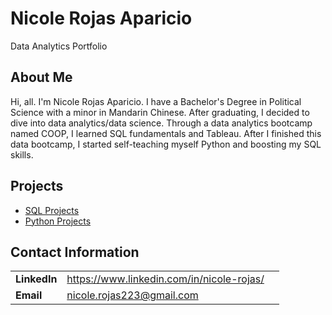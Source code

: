 # Nicole Rojas Aparicio
Data Analytics Portfolio

## About Me
Hi, all. I'm Nicole Rojas Aparicio. I have a Bachelor's Degree in Political Science with a minor in Mandarin Chinese. After graduating, I decided to dive into data analytics/data science. Through a data analytics bootcamp named COOP, I learned SQL fundamentals and Tableau. After I finished this data bootcamp, I started self-teaching myself Python and boosting my SQL skills. 

## Projects 
- [SQL Projects](https://github.com/nrojasaparicio/Data_Portfolio/tree/main/SQL%20Projects)
- [Python Projects](https://github.com/nrojasaparicio/Data_Portfolio/tree/main/Python%20Projects) 

## Contact Information 
| | | |
|-|-|-|
|**LinkedIn** | https://www.linkedin.com/in/nicole-rojas/ |
|**Email** | nicole.rojas223@gmail.com |
